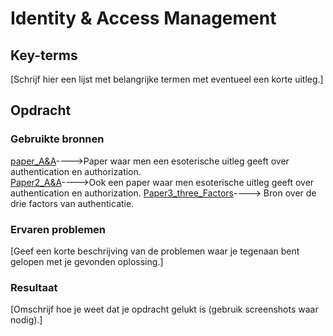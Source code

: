 # Identity & Access Management


## Key-terms
[Schrijf hier een lijst met belangrijke termen met eventueel een korte uitleg.]

## Opdracht
### Gebruikte bronnen
[paper_A&A](./FULLTEXT01_Authentication%26Authorization.pdf)---->Paper waar men een esoterische uitleg geeft over authentication en authorization.  
[Paper2_A&A](./A_Closer_Look_at_Authentication_and_Authorization_.pdf)---->Ook een paper waar men esoterische uitleg geeft over authentication en authorization. 
[Paper3_three_Factors](./ThreeFactorAuthentication.pdf)----> Bron over de drie factors van authenticatie.


### Ervaren problemen
[Geef een korte beschrijving van de problemen waar je tegenaan bent gelopen met je gevonden oplossing.]

### Resultaat
[Omschrijf hoe je weet dat je opdracht gelukt is (gebruik screenshots waar nodig).]

